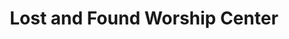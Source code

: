 ---
title: "Lost and Found Worship Center"
url: /mcarthur/lost-and-found-worship-center/
shop: charity
---